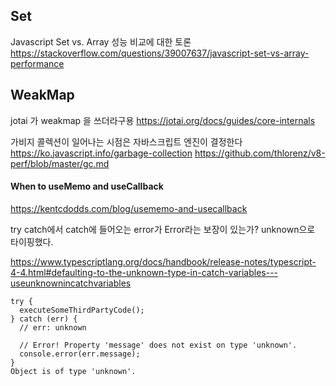 ## Set

Javascript Set vs. Array 성능 비교에 대한 토론
https://stackoverflow.com/questions/39007637/javascript-set-vs-array-performance

## WeakMap

jotai 가 weakmap 을 쓰더라구용
https://jotai.org/docs/guides/core-internals

가비지 콜렉션이 일어나는 시점은 자바스크립트 엔진이 결정한다
https://ko.javascript.info/garbage-collection
https://github.com/thlorenz/v8-perf/blob/master/gc.md

#### When to useMemo and useCallback

https://kentcdodds.com/blog/usememo-and-usecallback

try catch에서 catch에 들어오는 error가 Error라는 보장이 있는가? unknown으로 타이핑했다.

https://www.typescriptlang.org/docs/handbook/release-notes/typescript-4-4.html#defaulting-to-the-unknown-type-in-catch-variables---useunknownincatchvariables

```tsx
try {
  executeSomeThirdPartyCode();
} catch (err) {
  // err: unknown

  // Error! Property 'message' does not exist on type 'unknown'.
  console.error(err.message);
}
Object is of type 'unknown'.
```
